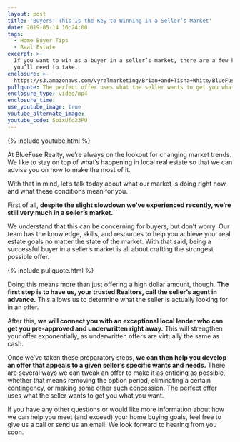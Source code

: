 ```yaml
---
layout: post
title: 'Buyers: This Is the Key to Winning in a Seller’s Market'
date: 2019-05-14 16:24:00
tags:
  - Home Buyer Tips
  - Real Estate
excerpt: >-
  If you want to win as a buyer in a seller’s market, there are a few key steps
  you’ll need to take.
enclosure: >-
  https://s3.amazonaws.com/vyralmarketing/Brian+and+Tisha+White/BlueFuse+Realty-+How+We+Help+Our+Clients+Navigate+Today's+Sellers+Market.mp4
pullquote: The perfect offer uses what the seller wants to get you what you want.
enclosure_type: video/mp4
enclosure_time:
use_youtube_image: true
youtube_alternate_image:
youtube_code: SbixUfo23PU
---
```


{% include youtube.html %}

At BlueFuse Realty, we’re always on the lookout for changing market trends. We like to stay on top of what’s happening in local real estate so that we can advise you on how to make the most of it.&nbsp;

With that in mind, let’s talk today about what our market is doing right now, and what these conditions mean for you.&nbsp;

First of all, **despite the slight slowdown we’ve experienced recently, we’re still very much in a seller’s market.&nbsp;**

We understand that this can be concerning for buyers, but don’t worry. Our team has the knowledge, skills, and resources to help you achieve your real estate goals no matter the state of the market. With that said, being a successful buyer in a seller’s market is all about crafting the strongest possible offer.&nbsp;

{% include pullquote.html %}

Doing this means more than just offering a high dollar amount, though. **The first step is to have us, your trusted Realtors, call the seller’s agent in advance.** This allows us to determine what the seller is actually looking for in an offer.

After this, **we will connect you with an exceptional local lender who can get you pre-approved and underwritten right away.** This will strengthen your offer exponentially, as underwritten offers are virtually the same as cash.&nbsp;

Once we’ve taken these preparatory steps, **we can then help you develop an offer that appeals to a given seller’s specific wants and needs.** There are several ways we can tweak an offer to make it as enticing as possible, whether that means removing the option period, eliminating a certain contingency, or making some other such concession. The perfect offer uses what the seller wants to get you what you want.&nbsp;

If you have any other questions or would like more information about how we can help you meet (and exceed) your home buying goals, feel free to give us a call or send us an email. We look forward to hearing from you soon.